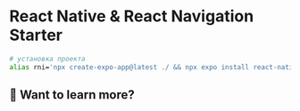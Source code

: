 # React Native & React Navigation Starter

```sh
# установка проекта
alias rni='npx create-expo-app@latest ./ && npx expo install react-native-screens react-native-safe-area-context && npm install @react-navigation/native-stack@next'
```

## 👀 Want to learn more?


